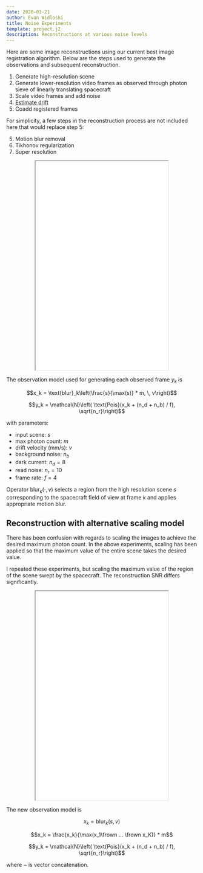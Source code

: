 ```yaml
---
date: 2020-03-21
author: Evan Widloski
title: Noise Experiments
template: project.j2
description: Reconstructions at various noise levels
---
```


Here are some image reconstructions using our current best image registration algorithm.  Below are the steps used to generate the observations and subsequent reconstruction.

1. Generate high-resolution scene
2. Generate lower-resolution video frames as observed through photon sieve of linearly translating spacecraft
3. Scale video frames and add noise
4. [Estimate drift](https://uiuc-sine.github.io/reports/2019-12-30_survey/index.html)
5. Coadd registered frames

For simplicity, a few steps in the reconstruction process are not included here that would replace step 5:

5. Motion blur removal
6. Tikhonov regularization
7. Super resolution

<figure style="text-align: center">
<iframe src="out.html" height=550 width=350></iframe>
</figure>

The observation model used for generating each observed frame $y_k$ is

$$x_k = \text{blur}_k\left(\frac{s}{\max(s)} * m, \, v\right)$$

$$y_k = \mathcal{N}\left( \text{Pois}(x_k + (n_d + n_b) / f), \sqrt{n_r}\right)$$

with parameters:

- input scene: $s$
- max photon count: $m$
- drift velocity (mm/s): $v$
- background noise: $n_b$
- dark current: $n_d=8$
- read noise: $n_r=10$
- frame rate: $f=4$

Operator $\text{blur}_k(\cdot, v)$ selects a region from the high resolution scene $s$ corresponding to the spacecraft field of view at frame $k$ and applies appropriate motion blur.

## Reconstruction with alternative scaling model

There has been confusion with regards to scaling the images to achieve the desired maximum photon count.  In the above experiments, scaling has been applied so that the maximum value of the entire scene takes the desired value.

I repeated these experiments, but scaling the maximum value of the region of the scene swept by the spacecraft.  The reconstruction SNR differs significantly.

<figure style="text-align: center">
<iframe src="out2.html" height=550 width=350></iframe>
</figure>

The new observation model is

$$x_k = \text{blur}_k(s, v)$$

$$x_k = \frac{x_k}{\max(x_1\frown ... \frown x_K)} * m$$

$$y_k = \mathcal{N}\left( \text{Pois}(x_k + (n_d + n_b) / f), \sqrt{n_r}\right)$$

where $\frown$ is vector concatenation.
